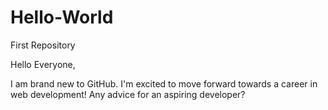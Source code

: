 # Hello-World
First Repository

Hello Everyone,

I am brand new to GitHub. I'm excited to move forward towards a career in web development! Any advice for an aspiring developer?
